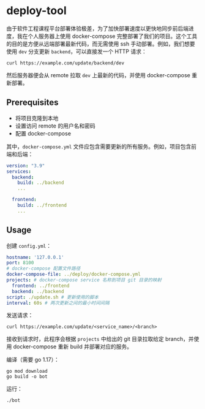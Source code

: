 # deploy-tool

由于软件工程课程平台部署体验极差，为了加快部署速度以更快地同步前后端进度，我在个人服务器上使用 docker-compose 完整部署了我们的项目。这个工具的目的是方便从远端部署最新代码，而无需使用 ssh 手动部署。例如，我们想要使用 `dev` 分支更新 `backend`，可以直接发一个 HTTP 请求：

```
curl https://example.com/update/backend/dev
```

然后服务器便会从 remote 拉取 `dev` 上最新的代码，并使用 docker-compose 重新部署。

## Prerequisites

- 将项目克隆到本地
- 设置访问 remote 的用户名和密码
- 配置 docker-compose

其中，`docker-compose.yml` 文件应包含需要更新的所有服务。例如，项目包含前端和后端：

```yml
version: "3.9"
services:
  backend:
    build: ../backend
    ...

  frontend:
    build: ../frontend
    ...
```

## Usage

创建 `config.yml`：

```yaml
hostname: '127.0.0.1'
port: 8100
# docker-compose 配置文件路径
docker-compose-file: ../deploy/docker-compose.yml
projects: # docker-compose service 名称到项目 git 目录的映射
  frontend: ../frontend
  backend: ../backend
script: ./update.sh # 更新使用的脚本
interval: 60s # 两次更新之间的最小时间间隔
```

发送请求：

```
curl https://example.com/update/<service_name>/<branch>
```

接收到请求时，此程序会根据 `projects` 中给出的 git 目录拉取给定 branch，并使用 docker-compose 重新 build 并部署对应的服务。

编译（需要 go 1.17）：

```
go mod download
go build -o bot
```

运行：

```
./bot
```
